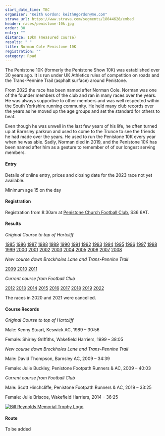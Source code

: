 ```yaml
---
start_date_time: TBC
organiser: "Keith Gordon: keithHgordon@me.com"
strava_url: https://www.strava.com/segments/18044628/embed
header: races/penistone-10k.jpg
order: 30
entry: ""
distance: 10km (measured course)
results: " "
title: Norman Cole Penistone 10K
registration: ""
category: Road
---
```

The Penistone 10K (formerly the Penistone Show 10K) was established over 30 years ago. It is run under UK Athletics rules of competition on roads and the Trans-Pennine Trail (asphalt surface) around Penistone.

From 2022 the race has been named after Norman Cole. Norman was one of the founder members of the club and ran in many races over the years. He was always supportive to other members and was well respected within the South Yorkshire running community. He held many club records over the years as he moved up the age groups and set the standard for others to beat.



Even though he was unwell in the last few years of his life, he often turned up at Barnsley parkrun and used to come to the Trunce to see the friends he had made over the years. He used to run the Penistone 10K every year when he was able. Sadly, Norman died in 2019, and the Penistone 10K has been named after him as a gesture to remember of of our longest serving members.

#### Entry

Details of online entry, prices and closing date for the 2023 race not yet available.

Minimum age 15 on the day

#### Registration

Registration from 8:30am at [Penistone Church Football Club](https://www.google.co.uk/maps/place/Penistone+Church+Football+Club/@53.523332,-1.625649,17z/data=!3m1!4b1!4m2!3m1!1s0x48797d6f378b73f1:0x3ae39c5f7e6bf5ba?hl=en-GB), S36 6AT.

#### Results

_Original Course to top of Hartcliff_

[1985](https://pfrac.co.uk/static/results/penistone-10k/penistone-10k-1985-results.pdf)
[1986](https://pfrac.co.uk/static/results/penistone-10k/penistone-10k-1986-results.pdf)
[1987](https://pfrac.co.uk/static/results/penistone-10k/penistone-10k-1987-results.pdf)
[1988](https://pfrac.co.uk/static/results/penistone-10k/penistone-10k-1988-results.pdf)
[1989](https://pfrac.co.uk/static/results/penistone-10k/penistone-10k-1989-results.pdf)
[1990](https://pfrac.co.uk/static/results/penistone-10k/penistone-10k-1990-results.pdf)
[1991](https://pfrac.co.uk/static/results/penistone-10k/penistone-10k-1991-results.pdf)
[1992](https://pfrac.co.uk/static/results/penistone-10k/penistone-10k-1992-results.pdf)
[1993](https://pfrac.co.uk/static/results/penistone-10k/penistone-10k-1993-results.pdf)
[1994](https://pfrac.co.uk/static/results/penistone-10k/penistone-10k-1994-results.pdf)
[1995](https://pfrac.co.uk/static/results/penistone-10k/penistone-10k-1995-results.pdf)
[1996](https://pfrac.co.uk/static/results/penistone-10k/penistone-10k-1996-results.pdf)
[1997](https://pfrac.co.uk/static/results/penistone-10k/penistone-10k-1997-results.pdf)
[1998](https://pfrac.co.uk/static/results/penistone-10k/penistone-10k-1998-results.pdf)
[1999](https://pfrac.co.uk/static/results/penistone-10k/penistone-10k-1999-results.pdf)
[2000](https://pfrac.co.uk/static/results/penistone-10k/penistone-10k-2000-results.pdf)
[2001](https://pfrac.co.uk/static/results/penistone-10k/penistone-10k-2001-results.pdf)
[2002](https://pfrac.co.uk/static/results/penistone-10k/penistone-10k-2002-results.pdf)
[2003](https://pfrac.co.uk/static/results/penistone-10k/penistone-10k-2003-results.pdf)
[2004](https://pfrac.co.uk/static/results/penistone-10k/penistone-10k-2004-results.pdf)
[2005](https://pfrac.co.uk/static/results/penistone-10k/penistone-10k-2005-results.pdf)
[2006](https://pfrac.co.uk/static/results/penistone-10k/penistone-10k-2006-results.pdf)
[2007](https://pfrac.co.uk/static/results/penistone-10k/penistone-10k-2007-results.pdf)
[2008](https://pfrac.co.uk/static/results/penistone-10k/penistone-10k-2008-results.pdf)

_New course down Brockholes Lane and Trans-Pennine Trail_

[2009](https://pfrac.co.uk/static/results/penistone-10k/penistone-10k-2009-results.pdf)
[2010](https://www.runbritainrankings.com/results/results.aspx?meetingid=40802)
[2011](https://www.runbritainrankings.com/results/results.aspx?meetingid=55198)

_Current course from Football Club_

[2012](https://www.runbritainrankings.com/results/results.aspx?meetingid=69517)
[2013](https://www.runbritainrankings.com/results/results.aspx?meetingid=84849)
[2014](https://www.runbritainrankings.com/results/results.aspx?meetingid=106662)
[2015](https://www.runbritainrankings.com/results/results.aspx?meetingid=138059)
[2016](https://www.runbritainrankings.com/results/results.aspx?meetingid=171476)
[2017](https://www.runbritainrankings.com/results/results.aspx?meetingid=207499)
[2018](https://www.runbritainrankings.com/results/results.aspx?meetingid=244770)
[2019](https://www.runbritainrankings.com/results/results.aspx?meetingid=301732)
[2022](https://racebest.com/results/3wuzs)

The races in 2020 and 2021 were cancelled.

#### Course Records

_Original Course to top of Hartcliff_

Male: Kenny Stuart, Keswick AC, 1989 &ndash; 30:56

Female: Shirley Griffiths, Wakefield Harriers, 1999 &ndash; 38:05

_New course down Brockholes Lane and Trans-Pennine Trail_

Male: David Thompson, Barnsley AC, 2009 &ndash; 34:39

Female: Julie Buckley, Penistone Footpath Runners & AC, 2009 &ndash; 40:03

_Current course from Football Club_

Male: Scott Hinchcliffe, Penistone Footpath Runners & AC, 2019 &ndash; 33:25

Female: Julie Briscoe, Wakefield Harriers, 2014 &ndash; 36:25

[![Bill Reynolds Memorial Trophy Logo](https://pfrac.co.uk/static/uploads/bill-reynolds-logo-2017.jpg)](https://pfrac.co.uk/static/uploads/bill-reynolds-logo-2017.jpg)

#### Route

To be added

